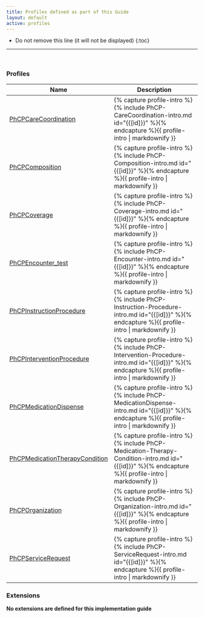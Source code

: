 ```yaml
---
title: Profiles defined as part of this Guide
layout: default
active: profiles
---
```


<!-- { :.no_toc } -->

<!-- TOC  the css styling for this is \pages\assets\css\project.css under 'markdown-toc'-->

* Do not remove this line (it will not be displayed)
{:toc}

<!-- end TOC -->

---
<br />

### Profiles

<table>
<thead>
<tr>
<th>Name</th>
<th>Description</th>
</tr>
</thead>
<tbody>
<tr>
<td><a href="StructureDefinition-PhCP-CareCoordination.html">PhCPCareCoordination</a></td>
<td>{% capture profile-intro %}{% include PhCP-CareCoordination-intro.md id="{{[id]}}" %}{% endcapture %}{{ profile-intro | markdownify }}</td>
</tr>
<tr>
<td><a href="StructureDefinition-PhCP-Composition.html">PhCPComposition</a></td>
<td>{% capture profile-intro %}{% include PhCP-Composition-intro.md id="{{[id]}}" %}{% endcapture %}{{ profile-intro | markdownify }}</td>
</tr>
<tr>
<td><a href="StructureDefinition-PhCP-Coverage.html">PhCPCoverage</a></td>
<td>{% capture profile-intro %}{% include PhCP-Coverage-intro.md id="{{[id]}}" %}{% endcapture %}{{ profile-intro | markdownify }}</td>
</tr>
<tr>
<td><a href="StructureDefinition-PhCP-Encounter.html">PhCPEncounter_test</a></td>
<td>{% capture profile-intro %}{% include PhCP-Encounter-intro.md id="{{[id]}}" %}{% endcapture %}{{ profile-intro | markdownify }}</td>
</tr>
<tr>
<td><a href="StructureDefinition-PhCP-Instruction-Procedure.html">PhCPInstructionProcedure</a></td>
<td>{% capture profile-intro %}{% include PhCP-Instruction-Procedure-intro.md id="{{[id]}}" %}{% endcapture %}{{ profile-intro | markdownify }}</td>
</tr>
<tr>
<td><a href="StructureDefinition-PhCP-Intervention-Procedure.html">PhCPInterventionProcedure</a></td>
<td>{% capture profile-intro %}{% include PhCP-Intervention-Procedure-intro.md id="{{[id]}}" %}{% endcapture %}{{ profile-intro | markdownify }}</td>
</tr>
<tr>
<td><a href="StructureDefinition-PhCP-MedicationDispense.html">PhCPMedicationDispense</a></td>
<td>{% capture profile-intro %}{% include PhCP-MedicationDispense-intro.md id="{{[id]}}" %}{% endcapture %}{{ profile-intro | markdownify }}</td>
</tr>
<tr>
<td><a href="StructureDefinition-PhCP-Medication-Therapy-Condition.html">PhCPMedicationTherapyCondition</a></td>
<td>{% capture profile-intro %}{% include PhCP-Medication-Therapy-Condition-intro.md id="{{[id]}}" %}{% endcapture %}{{ profile-intro | markdownify }}</td>
</tr>
<tr>
<td><a href="StructureDefinition-PhCP-Organization.html">PhCPOrganization</a></td>
<td>{% capture profile-intro %}{% include PhCP-Organization-intro.md id="{{[id]}}" %}{% endcapture %}{{ profile-intro | markdownify }}</td>
</tr>
<tr>
<td><a href="StructureDefinition-PhCP-ServiceRequest.html">PhCPServiceRequest</a></td>
<td>{% capture profile-intro %}{% include PhCP-ServiceRequest-intro.md id="{{[id]}}" %}{% endcapture %}{{ profile-intro | markdownify }}</td>
</tr>
</tbody>
</table>


### Extensions

**No extensions are defined for this implementation guide**


